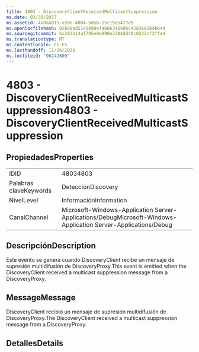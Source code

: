 ```yaml
---
title: 4803 - DiscoveryClientReceivedMulticastSuppression
ms.date: 03/30/2017
ms.assetid: 4a0aa0f5-e20e-4004-bdeb-15c19a5477d9
ms.openlocfilehash: 02b88ad21e5090ef46063469d6c4283681b4bb44
ms.sourcegitcommit: bc293b14af795e0e999e3304dd40c0222cf2ffe4
ms.translationtype: MT
ms.contentlocale: es-ES
ms.lasthandoff: 11/26/2020
ms.locfileid: "96242609"
---
```

# <a name="4803---discoveryclientreceivedmulticastsuppression"></a><span data-ttu-id="c353e-102">4803 - DiscoveryClientReceivedMulticastSuppression</span><span class="sxs-lookup"><span data-stu-id="c353e-102">4803 - DiscoveryClientReceivedMulticastSuppression</span></span>

## <a name="properties"></a><span data-ttu-id="c353e-103">Propiedades</span><span class="sxs-lookup"><span data-stu-id="c353e-103">Properties</span></span>  
  
|||  
|-|-|  
|<span data-ttu-id="c353e-104">ID</span><span class="sxs-lookup"><span data-stu-id="c353e-104">ID</span></span>|<span data-ttu-id="c353e-105">4803</span><span class="sxs-lookup"><span data-stu-id="c353e-105">4803</span></span>|  
|<span data-ttu-id="c353e-106">Palabras clave</span><span class="sxs-lookup"><span data-stu-id="c353e-106">Keywords</span></span>|<span data-ttu-id="c353e-107">Detección</span><span class="sxs-lookup"><span data-stu-id="c353e-107">Discovery</span></span>|  
|<span data-ttu-id="c353e-108">Nivel</span><span class="sxs-lookup"><span data-stu-id="c353e-108">Level</span></span>|<span data-ttu-id="c353e-109">Información</span><span class="sxs-lookup"><span data-stu-id="c353e-109">Information</span></span>|  
|<span data-ttu-id="c353e-110">Canal</span><span class="sxs-lookup"><span data-stu-id="c353e-110">Channel</span></span>|<span data-ttu-id="c353e-111">Microsoft-Windows-Application Server-Applications/Debug</span><span class="sxs-lookup"><span data-stu-id="c353e-111">Microsoft-Windows-Application Server-Applications/Debug</span></span>|  
  
## <a name="description"></a><span data-ttu-id="c353e-112">Descripción</span><span class="sxs-lookup"><span data-stu-id="c353e-112">Description</span></span>  

 <span data-ttu-id="c353e-113">Este evento se genera cuando DiscoveryClient recibe un mensaje de supresión multidifusión de DiscoveryProxy.</span><span class="sxs-lookup"><span data-stu-id="c353e-113">This event is emitted when the DiscoveryClient received a multicast suppression message from a DiscoveryProxy.</span></span>  
  
## <a name="message"></a><span data-ttu-id="c353e-114">Message</span><span class="sxs-lookup"><span data-stu-id="c353e-114">Message</span></span>  

 <span data-ttu-id="c353e-115">DiscoveryClient recibió un mensaje de supresión multidifusión de DiscoveryProxy.</span><span class="sxs-lookup"><span data-stu-id="c353e-115">The DiscoveryClient received a multicast suppression message from a DiscoveryProxy.</span></span>  
  
## <a name="details"></a><span data-ttu-id="c353e-116">Detalles</span><span class="sxs-lookup"><span data-stu-id="c353e-116">Details</span></span>
